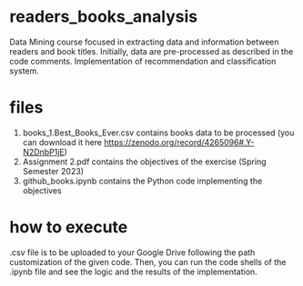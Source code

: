 # readers_books_analysis
Data Mining course focused in extracting data and information between readers and book titles. Initially, data are pre-processed as described in the code comments. Implementation of recommendation and classification system.

# files
1) books_1.Best_Books_Ever.csv contains books data to be processed (you can download it here https://zenodo.org/record/4265096#.Y-N2DnbP1jE)
2) Assignment 2.pdf contains the objectives of the exercise (Spring Semester 2023)
3) github_books.ipynb contains the Python code implementing the objectives

# how to execute
.csv file is to be uploaded to your Google Drive following the path customization of the given code.
Then, you can run the code shells of the .ipynb file and see the logic and the results of the implementation.

